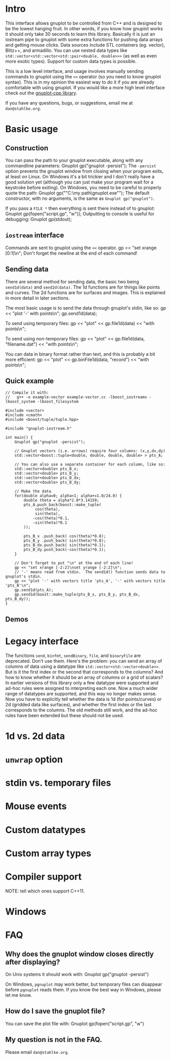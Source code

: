 # Intro

This interface allows gnuplot to be controlled from C++ and is designed to
be the lowest hanging fruit.  In other words, if you know how gnuplot works
it should only take 30 seconds to learn this library.  Basically it is just
an iostream pipe to gnuplot with some extra functions for pushing data
arrays and getting mouse clicks.  Data sources include STL containers (eg.
vector), Blitz++, and armadillo.  You can use nested data types like
`std::vector<std::vector<std::pair<double, double>>>` (as well as even more
exotic types).  Support for custom data types is possible.

This is a low level interface, and usage involves manually sending commands
to gnuplot using the `<<` operator (so you need to know gnuplot syntax).
This is in my opinion the easiest way to do it if you are already
comfortable with using gnuplot.  If you would like a more high level interface
check out the [gnuplot-cpp library](http://code.google.com/p/gnuplot-cpp).

If you have any questions, bugs, or suggestions, email me at `dan@stahlke.org`.

# Basic usage

## Construction

You can pass the path to your gnuplot executable, along with any commandline parameters:
	Gnuplot gp("gnuplot -persist");
The `-persist` option prevents the gnuplot window from closing when your program exits, at
least on Linux.  On Windows it's a bit trickier and I don't really have a good solution yet
(although you can just make your program wait for a keystroke before exiting).
On Windows, you need to be careful to properly quote the path:
	Gnuplot gp("\"C:\\my path\\gnuplot.exe\"");
The default constructor, with no arguments, is the same as `Gnuplot gp("gnuplot")`.

If you pass a `FILE *` then everything is sent there instead of to gnuplot:
	Gnuplot gp(fopen("script.gp", "w"));
Outputting to console is useful for debugging:
	Gnuplot gp(stdout);

## `iostream` interface

Commands are sent to gnuplot using the `<<` operator.
	gp << "set xrange [0:1]\n";
Don't forget the newline at the end of each command!

## Sending data

There are several method for sending data, the basic two being `send1d(data)` and
`send2d(data)`.
The 1d functions are for things like points and curves.  The 2d functions are for surfaces and
images.
This is explained in more detail in later sections.

The most basic usage is to send the data through gnuplot's stdin, like so:
	gp << "plot '-' with points\n";
	gp.send1d(data);

To send using temporary files:
	gp << "plot" << gp.file1d(data) << "with points\n";

To send using non-temporary files:
	gp << "plot" << gp.file1d(data, "filename.dat") << "with points\n";

You can data in binary format rather than text, and this is probably a bit more efficient:
	gp << "plot" << gp.binFile1d(data, "record") << "with points\n";

## Quick example

    // Compile it with:
    //   g++ -o example-vector example-vector.cc -lboost_iostreams -lboost_system -lboost_filesystem

    #include <vector>
    #include <cmath>
    #include <boost/tuple/tuple.hpp>

    #include "gnuplot-iostream.h"

    int main() {
    	Gnuplot gp("gnuplot -persist");

    	// Gnuplot vectors (i.e. arrows) require four columns: (x,y,dx,dy)
    	std::vector<boost::tuple<double, double, double, double> > pts_A;

    	// You can also use a separate container for each column, like so:
    	std::vector<double> pts_B_x;
    	std::vector<double> pts_B_y;
    	std::vector<double> pts_B_dx;
    	std::vector<double> pts_B_dy;

		// Make the data
    	for(double alpha=0; alpha<1; alpha+=1.0/24.0) {
    		double theta = alpha*2.0*3.14159;
    		pts_A.push_back(boost::make_tuple(
    			 cos(theta),
    			 sin(theta),
    			-cos(theta)*0.1,
    			-sin(theta)*0.1
    		));

    		pts_B_x .push_back( cos(theta)*0.8);
    		pts_B_y .push_back( sin(theta)*0.8);
    		pts_B_dx.push_back( sin(theta)*0.1);
    		pts_B_dy.push_back(-cos(theta)*0.1);
    	}

    	// Don't forget to put "\n" at the end of each line!
    	gp << "set xrange [-2:2]\nset yrange [-2:2]\n";
    	// '-' means read from stdin.  The send1d() function sends data to gnuplot's stdin.
    	gp << "plot '-' with vectors title 'pts_A', '-' with vectors title 'pts_B'\n";
    	gp.send1d(pts_A);
    	gp.send1d(boost::make_tuple(pts_B_x, pts_B_y, pts_B_dx, pts_B_dy));
    }

## Demos

# Legacy interface

The functions `send`, `binfmt`, `sendBinary`, `file`, and `binaryFile` are deprecated.  Don't
use them.  Here's the problem: you can send an array of columns of data using a datatype
like `std::vector<std::vector<double>>`.  But is it the first index or the second that
corresponds to the columns?  And how to know whether it should be an array of columns or a grid
of scalars?  In earlier versions of this library only a few datatype were supported and ad-hoc
rules were assigned to interpreting each one.  Now a much wider range of datatypes are
supported, and this way no longer makes sense.  Now you have to explicitly tell whether the
data is 1d (for points/curves) or 2d (gridded data like surfaces), and whether the first index
or the last corresponds to the columns.  The old methods still work, and the ad-hoc rules have
been extended but these should not be used.

# 1d vs. 2d data

# `unwrap` option

# stdin vs. temporary files

# Mouse events

# Custom datatypes

# Custom array types

# Compiler support

NOTE: tell which ones support C++11.

# Windows

# FAQ

## Why does the gnuplot window closes directly after displaying?

On Unix systems it should work with:
    Gnuplot gp("gnuplot -persist")

On Windows, `pgnuplot` may work better, but temporary files can disappear before `pgnuplot`
reads them.  If you know the best way in Windows, please let me know.

## How do I save the gnuplot file?

You can save the plot file with:
   Gnuplot gp(fopen("script.gp", "w")

## My question is not in the FAQ.

Please email `dan@stahlke.org`.
